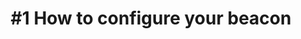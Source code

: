 ---
layout: video-iframe
title: "#1 How to configure your beacon"
previewImage: /images/videos/video01-how-to-configure-your-beacon.png
description: "This tutorial shows you how to configure your iBKS Beacons, manufactured by the Sensorberg partner Accent."
video_url: "https://www.youtube.com/embed/DViAu0hyBDE?rel=0&amp;showinfo=0"
length : "4:12"

category: gettingStarted

see_also_text: "#2 How to register Beacons"
see_also_image_path: "/images/videos/video02-how-to-register-beacons.png"
see_also_link: "/videos-iframe/02-how-to-register-beacons/"

---
